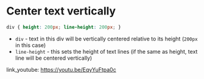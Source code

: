 # Center text vertically

```css
div { height: 200px; line-height: 200px; }
```

- `div` - text in this div will be vertically centered relative to its height (```200px``` in this case)
- `line-height` - this sets the height of text lines (if the same as height, text line will be centered vertically)


link_youtube: https://youtu.be/EqyYuFtpa0c
